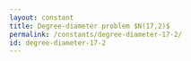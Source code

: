 ```yaml
---
layout: constant
title: Degree-diameter problem $N(17,2)$
permalink: /constants/degree-diameter-17-2/
id: degree-diameter-17-2
---
```

